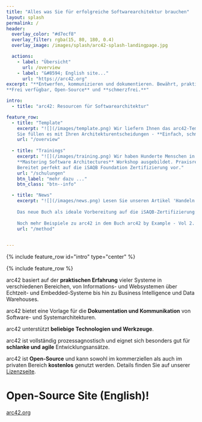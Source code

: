```yaml
---
title: "Alles was Sie für erfolgreiche Softwarearchitektur brauchen"
layout: splash
permalink: /
header:
  overlay_color: "#d7ecf8"
  overlay_filter: rgba(15, 80, 180, 0.4)
  overlay_image: /images/splash/arc42-splash-landingpage.jpg

  actions: 
    - label: "Übersicht"
      url: /overview
    - label: "&#8594; English site..."
      url: "https://arc42.org"
excerpt: "**Entwerfen, kommunizieren und dokumentieren. Bewährt, praktisch und pragmatisch**.
**Frei verfügbar, Open-Source** und **schmerzfrei.**"

intro:
  - title: "arc42: Resourcen für Softwarearchitektur"

feature_row:
  - title: "Template"
    excerpt: "![](/images/template.png) Wir liefern Ihnen das arc42-Template für Architekturdokumentation - **Open Source, pragmatisch, kostenfrei**.
    Sie füllen es mit Ihren Architekturentscheidungen - **Einfach, schmerzlos, rasch**."
    url: "/overview"
    
  - title: "Trainings"
    excerpt: "![](/images/training.png) Wir haben Hunderte Menschen in unserem bewährten
    **Mastering Software Architectures** Workshop ausgebildet. Praxisrelevant, effektiv und nachhaltig.
    Bereitet perfekt auf die iSAQB Foundation Zertifizierung vor."
    url: "/schulungen"
    btn_label: "mehr dazu ..."
    btn_class: "btn--info"

  - title: "News"
    excerpt: "![](/images/news.png) Lesen Sie unseren Artikel 'Handeln statt jammern' und lernen Sie mehr über das iSAQB Advanced Modul REQ4ARC.</br>
    
    Das neue Buch als ideale Vorbereitung auf die iSAQB-Zertifizierung: Software Architecture Foundation.</br>
    
    Noch mehr Beispiele zu arc42 in dem Buch arc42 by Example - Vol 2. Embedded Systems and IoT"</br>
    url: "/method"
    

---
```


{% include feature_row id="intro" type="center" %}

{% include feature_row %}

arc42 basiert auf der **praktischen Erfahrung** vieler Systeme in verschiedenen Bereichen, von Informations- und Websystemen über Echtzeit- und Embedded-Systeme bis hin zu Business Intelligence und Data Warehouses.

arc42 bietet eine Vorlage für die **Dokumentation und Kommunikation** von Software- und Systemarchitekturen.

arc42 unterstützt **beliebige Technologien und Werkzeuge**.

arc42 ist vollständig prozessagnostisch und eignet sich besonders gut für **schlanke und agile** Entwicklungsansätze.

arc42 ist **Open-Source** und kann sowohl im kommerziellen als auch im privaten Bereich **kostenlos** genutzt werden. Details finden Sie auf unserer [Lizenzseite](/license).



# Open-Source Site (English)!

<a href="https://arc42.org" class="btn btn--success">arc42.org</a>
